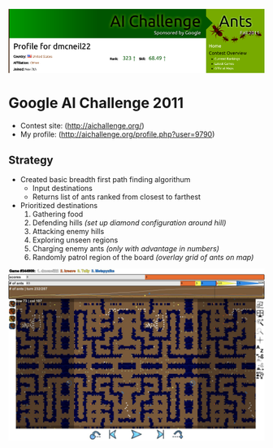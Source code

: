 ![Alt text](screenshot.jpg)



# Google AI Challenge 2011

- Contest site: (http://aichallenge.org/)
- My profile: (http://aichallenge.org/profile.php?user=9790)

## Strategy
- Created basic breadth first path finding algorithum
  - Input destinations
  - Returns list of ants ranked from closest to farthest
- Prioritized destinations
  1. Gathering food
  2. Defending hills *(set up diamond configuration around hill)*
  3. Attacking enemy hills 
  4. Exploring unseen regions
  5. Charging enemy ants *(only with advantage in numbers)*
  6. Randomly patrol region of the board *(overlay grid of ants on map)*


![Alt text](screenshot2.jpg)
